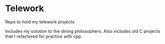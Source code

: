 # Telework
Repo to hold my telework projects

Includes my solution to the dining philosophers.
Also includes old C projects that I refactored for practice with cpp.
